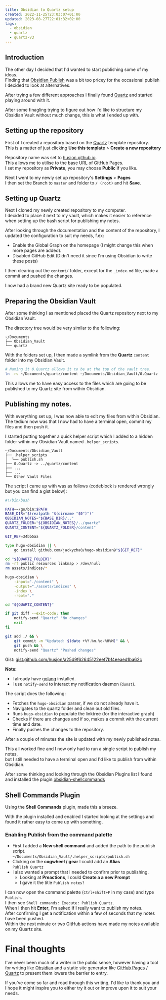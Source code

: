 ```yaml
---
title: Obsidian to Quartz setup
created: 2022-11-25T23:03:07+01:00
updated: 2023-08-27T22:01:32+02:00
tags:
  - obsidian
  - quartz
  - quartz-v3
---
```

## Introduction
The other day I decided that I'd wanted to start publishing some of my ideas.  
Finding that [Obsidian Publish](https://obsidian.md/pricing) was a bit too pricey for the occasional publish I decided to look at alternatives.

After trying a few different approaches I finally found [Quartz][quartz_link] and started playing around with it.

After some finagling trying to figure out how I'd like to structure my Obsidian Vault without much change, this is what I ended up with.



## Setting up the repository
First of I created a repository based on the [Quartz][quartz_git_link] template repository.  
  This is a matter of just clicking **Use this template** > **Create a new repository**

Repository name was set to [husjon.github.io](https://husjon.github.io).  
This allows me to utilise to the base URL of GitHub Pages.  
I set my repository as **Private**, you may choose **Public** if you like.

Next I went to my newly set up repository's **Settings** > **Pages**  
I then set the Branch to `master` and folder to `/ (root)` and hit **Save**.



## Setting up Quartz
Next I cloned my newly created repository to my computer.  
I decided to place it next to my vault, which makes it easier to reference when setting up the bash script for publishing my notes.

After looking through the documentation and the content of the repository, I updated the configuration to suit my needs, f.ex:
* Enable the Global Graph on the homepage (I might change this when more pages are added).
* Disabled GitHub Edit (Didn't need it since I'm using Obsidian to write these posts)

I then clearing out the `content/` folder, except for the `_index.md` file, made a commit and pushed the changes.

I now had a brand new Quartz site ready to be populated.



## Preparing the Obsidian Vault
After some thinking I as mentioned placed the Quartz repository next to my Obsidian Vault.

The directory tree would be very similar to the following:
```
~/Documents
├── Obsidian_Vault
└── quartz
```

With the folders set up, I then made a symlink from the **Quartz** `content` folder into my Obsidian Vault.
```bash
# Naming it 0.Quartz allows it to be at the top of the vault tree.
ln -rs ~/Documents/quartz/content ~/Documents/Obsidian_Vault/0.Quartz
```
This allows me to have easy access to the files which are going to be published to my Quartz site from within Obsidian.



## Publishing my notes.
With everything set up, I was now able to edit my files from within Obsidian.  
The tedium now was that I now had to have a terminal open, commit my files and then push it.

I started putting together a quick helper script which I added to a hidden folder within my Obsidian Vault named `.helper_scripts`.
```
~/Documents/Obsidian_Vault
├── .helper_scripts
│  └── publish.sh
├── 0.Quartz -> ../quartz/content
├── ...
├── ...
└── Other Vault Files
```


The script I came up with was as follows (codeblock is rendered wrongly but you can find a gist below):
```bash
#!/bin/bash

PATH=~/go/bin:$PATH
BASE_DIR="$(realpath "$(dirname "$0")")"
OBSIDIAN_NOTES="${BASE_DIR}/.."
QUARTZ_FOLDER="${OBSIDIAN_NOTES}/../quartz"
QUARTZ_CONTENT="${QUARTZ_FOLDER}/content"

GIT_REF=34bb5aa

type hugo-obsidian || \
    go install github.com/jackyzha0/hugo-obsidian@"${GIT_REF}"

cd "${QUARTZ_FOLDER}"
rm -rf public resources linkmap > /dev/null
rm assets/indices/*

hugo-obsidian \
    -input="./content" \
    -output="./assets/indices" \
    -index \
    -root="."

cd "${QUARTZ_CONTENT}"

if git diff --exit-code; then
    notify-send "Quartz" "No changes"
    exit
fi

git add ./ && \
    git commit -m "Updated: $(date +%Y.%m.%d-%H%M)" && \
    git push && \
    notify-send "Quartz" "Pushed changes"
```
Gist: [gist.github.com/husjon/a25d9f62645122eef7bf4eeaed1ba62c](https://gist.github.com/husjon/a25d9f62645122eef7bf4eeaed1ba62c)

**Note**:
* I already have [golang](https://go.dev/) installed.
* I use `notify-send` to interact my notification daemon (`dunst`).

The script does the following:
* Fetches the `hugo-obsidian` parser, if we do not already have it.
* Navigates to the quartz folder and clean out old files.
* Runs `hugo-obsidian` to populate the linktree (for the interactive graph)
* Checks if there are changes and if so, makes a commit with the current time and date.
* Finally pushes the changes to the repository.

After a couple of minutes the site is updated with my newly published notes.

This all worked fine and I now only had to run a single script to publish my notes,  
but I still needed to have a terminal open and I'd like to publish from within Obsidian.

After some thinking and looking through the Obsidian Plugins list I found and installed the plugin [obsidian-shellcommands](https://obsidian.md/plugins?search=obsidian-shellcommands)



## Shell Commands Plugin
Using the **Shell Commands** plugin, made this a breeze.

With the plugin installed and enabled I started looking at the settings and found it rather easy to come up with something.

### Enabling Publish from the command palette
* First I added a **New shell command** and added the path to the publish script.  
  `~/Documents/Obsidian_Vault/.helper_scripts/publish.sh`
* Clicking on the **cogwheel / gear** I could add an **Alias**  
  `Publish Quartz`
* I also wanted a prompt that I needed to confirm prior to publishing.
  * Looking at **Preactions**, I could **Create a a new Prompt**
  * I gave it the title `Publish notes?`

I can now open the command palette (`Ctrl+Shift+P` in my case) and type `Publish`.  
I then see `Shell commands: Execute: Publish Quartz`.  
When I then hit **Enter**, I'm asked if I really want to publish my notes.  
After confirming I get a notification within a few of seconds that my notes have been pushed.  
Within the next minute or two GitHub actions have made my notes available on my Quartz site.



# Final thoughts
I've never been much of a writer in the public sense, however having a tool for writing like [Obsidian][obsidian_link] and a static site generator like [GitHub Pages][github_pages_link] / [Quartz][quartz_link] to present them lowers the barrier to entry.

If you've come so far and read through this writing, I'd like to thank you and I hope it might inspire you to either try it out or improve upon it to suit your needs.



[obsidian_link]: <https://obsidian.md/>
[github_pages_link]: <https://pages.github.com/>
[quartz_link]: <https://quartz.jzhao.xyz>
[quartz_git_link]: <https://github.com/jackyzha0/quartz>
